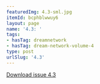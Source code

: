 ```yaml
---
featuredImg: 4.3-sml.jpg
itemId: bcphblwwuy6
layout: page
name: '4.3: '
tags:
- hasTag: dreamnetwork
- hasTag: dream-network-volume-4
type: post
urlSlug: '4.3'
---
```

<a href="../files/pdfs/Volume_4/4.3-The-Dream-Network-Vol.4-Issue-3.pdf" download="">Download issue 4.3</a>